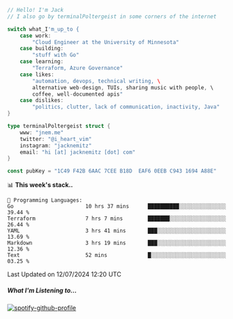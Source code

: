 ```go
// Hello! I'm Jack
// I also go by terminalPoltergeist in some corners of the internet

switch what_I'm_up_to {
    case work:
        "Cloud Engineer at the University of Minnesota"
    case building:
        "stuff with Go"
    case learning:
        "Terraform, Azure Governance"
    case likes:
        "automation, devops, technical writing, \
        alternative web-design, TUIs, sharing music with people, \
        coffee, well-documented apis"
    case dislikes:
        "politics, clutter, lack of communication, inactivity, Java"
}

type terminalPoltergeist struct {
    www: "jnem.me"
    twitter: "@i_heart_vim"
    instagram: "jacknemitz"
    email: "hi [at] jacknemitz [dot] com"
}

const pubKey = "1C49 F42B 6AAC 7CEE B18D  EAF6 0EEB C943 1694 A88E"
```

<!--START_SECTION:waka-->
📊 **This week's stack..** 

```text
💬 Programming Languages: 
Go                       10 hrs 37 mins      ██████████░░░░░░░░░░░░░░░   39.44 % 
Terraform                7 hrs 7 mins        ███████░░░░░░░░░░░░░░░░░░   26.44 % 
YAML                     3 hrs 41 mins       ███░░░░░░░░░░░░░░░░░░░░░░   13.69 % 
Markdown                 3 hrs 19 mins       ███░░░░░░░░░░░░░░░░░░░░░░   12.36 % 
Text                     52 mins             █░░░░░░░░░░░░░░░░░░░░░░░░   03.25 % 
```


 Last Updated on 12/07/2024 12:20 UTC
<!--END_SECTION:waka-->

##### What I'm Listening to...

[![spotify-github-profile](https://jnem.me/listening-item?maxAge=2592000)](https://jnem.me/listening)
